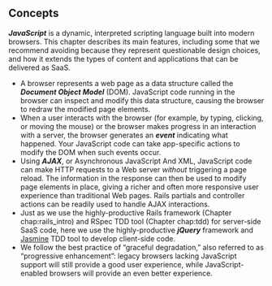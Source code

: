 ## Concepts
_**JavaScript**_ is a dynamic, interpreted scripting language built into modern browsers. This chapter describes its main features, including some that we recommend avoiding because they represent questionable design choices, and how it extends the types of content and applications that can be delivered as SaaS.



* A browser represents a web page as a data structure called the _**Document Object Model**_ (DOM). JavaScript code running in the browser can inspect and modify this data structure, causing the browser to redraw the modified page elements.
* When a user interacts with the browser (for example, by typing, clicking, or moving the mouse) or the browser makes progress in an interaction with a server, the browser generates an _**event**_ indicating what happened.  Your JavaScript code can take app-specific actions to modify the DOM when such events occur.
* Using _**AJAX**_, or Asynchronous JavaScript And XML, JavaScript code can make HTTP requests to a Web server *without* triggering a page reload.  The information in the response can then be used to modify page elements in place, giving a richer and often more responsive user experience than traditional Web pages.  Rails partials and controller actions can be readily used to handle AJAX interactions.
* Just as we use the highly-productive Rails framework (Chapter chap:rails_intro) and RSpec TDD tool (Chapter chap:tdd) for server-side SaaS code, here we use the highly-productive _**jQuery**_ framework and [Jasmine](http://pivotal.github.com/jasmine) TDD tool to develop client-side code.
* We follow the best practice of “graceful degradation,” also referred to as “progressive enhancement”: legacy browsers lacking JavaScript support will still provide a good user experience, while JavaScript-enabled browsers will provide an even better experience.